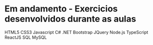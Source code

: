 # Em andamento - Exercicios desenvolvidos durante as aulas 

 HTML5 
 CSS3
 Javascript 
 C#
 .NET
 Bootstrap 
 JQuery
 Node.js 
 TypeScript
 ReactJS
 SQL
 MySQL

 
